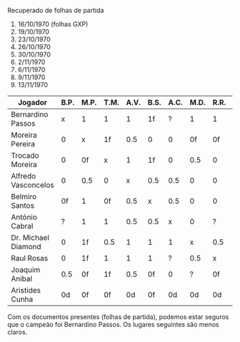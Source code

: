 Recuperado de folhas de partida

1. 16/10/1970 (folhas GXP)
2. 19/10/1970
3. 23/10/1970
4. 26/10/1970
5. 30/10/1970
6. 2/11/1970
7. 6/11/1970
8. 9/11/1970
9. 13/11/1970


|Jogador|B.P.|M.P.|T.M.|A.V.|B.S.|A.C.|M.D.|R.R.|J.A.|A.C.
|-------|-|-|-|-|-|-|-|-|-|-
|Bernardino Passos|x|1|1|1|1f|?|1|1|0.5|1d|7.5+?
|Moreira Pereira|0|x|1f|0.5|0|0|0f|0f|1f|0f|2.5
|Trocado Moreira|0|0f|x|1|1f|0|0.5|0|0f|1f|3.5
|Alfredo Vasconcelos|0|0.5|0|x|0.5|0.5|0|0|0.5|1d|3.0
|Belmiro Santos|0f|1|0f|0.5|x|0.5|0|0|1f|0f|3.0
|António Cabral|?|1|1|0.5|0.5|x|0|?|1|1d|5.0+?
|Dr. Michael Diamond|0|1f|0.5|1|1|1|x|0.5|?|1d|6.0+?
|Raul Rosas|0|1f|1|1|1|?|0.5|x|1f|1d|5.5+?
|Joaquim Anibal|0.5|0f|1f|0.5|0f|0|?|0f|x|1d|3.0+?
|Aristides Cunha|0d|0f|0f|0d|0f|0d|0d|0d|0d|0d|el.

Com os documentos presentes (folhas de partida), podemos estar seguros que o campeão foi
Bernardino Passos. Os lugares seguintes são menos claros.
